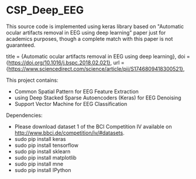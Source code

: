 # CSP_Deep_EEG
This source code is implemented using keras library based on "Automatic ocular artifacts removal in EEG using deep learning" paper just for academics purposes, though a complete match with this paper is not guaranteed.

title = {Automatic ocular artifacts removal in EEG using deep learning},
doi = {https://doi.org/10.1016/j.bspc.2018.02.021},
url = {https://www.sciencedirect.com/science/article/pii/S1746809418300521},


This project contains:
- Common Spatial Pattern for EEG Feature Extraction
- using Deep Stacked Sparse Autoencoders (Keras) for EEG Denoising
- Support Vector Machine for EEG Classification

Dependencies:
- Please download dataset 1 of the BCI Competition IV available on http://www.bbci.de/competition/iv/#datasets.
- sudo pip install keras
- sudo pip install tensorflow
- sudo pip install sklearn
- sudo pip install matplotlib
- sudo pip install mne
- sudo pip install IPython
